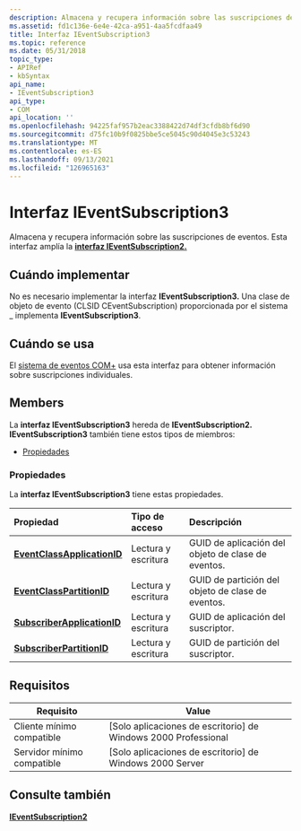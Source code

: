 ```yaml
---
description: Almacena y recupera información sobre las suscripciones de eventos. Esta interfaz amplía la interfaz IEventSubscription2.
ms.assetid: fd1c136e-6e4e-42ca-a951-4aa5fcdfaa49
title: Interfaz IEventSubscription3
ms.topic: reference
ms.date: 05/31/2018
topic_type:
- APIRef
- kbSyntax
api_name:
- IEventSubscription3
api_type:
- COM
api_location: ''
ms.openlocfilehash: 94225faf957b2eac3388422d74df3cfdb8bf6d90
ms.sourcegitcommit: d75fc10b9f0825bbe5ce5045c90d4045e3c53243
ms.translationtype: MT
ms.contentlocale: es-ES
ms.lasthandoff: 09/13/2021
ms.locfileid: "126965163"
---
```

# <a name="ieventsubscription3-interface"></a>Interfaz IEventSubscription3

Almacena y recupera información sobre las suscripciones de eventos. Esta interfaz amplía la [**interfaz IEventSubscription2.**](ieventsubscription2.md)

## <a name="when-to-implement"></a>Cuándo implementar

No es necesario implementar la interfaz **IEventSubscription3.** Una clase de objeto de evento (CLSID CEventSubscription) proporcionada por el sistema \_ implementa **IEventSubscription3**.

## <a name="when-to-use"></a>Cuándo se usa

El [sistema de eventos COM+](com--events.md) usa esta interfaz para obtener información sobre suscripciones individuales.

## <a name="members"></a>Members

La **interfaz IEventSubscription3** hereda de **IEventSubscription2.** **IEventSubscription3** también tiene estos tipos de miembros:

-   [Propiedades](#properties)

### <a name="properties"></a>Propiedades

La **interfaz IEventSubscription3** tiene estas propiedades.



| Propiedad                                                                                  | Tipo de acceso           | Descripción                                                |
|:------------------------------------------------------------------------------------------|:----------------------|:-----------------------------------------------------------|
| [**EventClassApplicationID**](ieventsubscription3-eventclassapplicationid.md)<br/> | Lectura y escritura<br/> | GUID de aplicación del objeto de clase de eventos.<br/> |
| [**EventClassPartitionID**](ieventsubscription3-eventclasspartitionid.md)<br/>     | Lectura y escritura<br/> | GUID de partición del objeto de clase de eventos.<br/>   |
| [**SubscriberApplicationID**](ieventsubscription3-subscriberapplicationid.md)<br/> | Lectura y escritura<br/> | GUID de aplicación del suscriptor.<br/>         |
| [**SubscriberPartitionID**](ieventsubscription3-subscriberpartitionid.md)<br/>     | Lectura y escritura<br/> | GUID de partición del suscriptor.<br/>           |



 

## <a name="requirements"></a>Requisitos



| Requisito | Value |
|-------------------------------------|------------------------------------------------------------|
| Cliente mínimo compatible<br/> | \[Solo aplicaciones de escritorio\] de Windows 2000 Professional<br/> |
| Servidor mínimo compatible<br/> | \[Solo aplicaciones de escritorio\] de Windows 2000 Server<br/>       |



## <a name="see-also"></a>Consulte también

<dl> <dt>

[**IEventSubscription2**](ieventsubscription2.md)
</dt> </dl>

 

 




